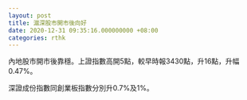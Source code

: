 ```yaml
---
layout: post
title: 滬深股市開市後向好
date: 2020-12-31 09:35:16.000000000 +08:00
categories: rthk
---
```


內地股市開市後靠穩。上證指數高開5點，較早時報3430點，升16點，升幅0.47%。

深證成份指數同創業板指數分別升0.7%及1%。
